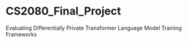 # CS2080_Final_Project
Evaluating Differentially Private Transformer Language Model Training Frameworks
